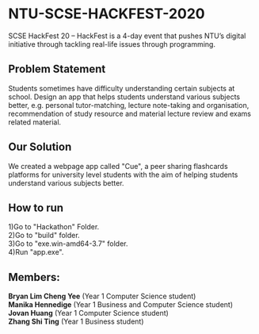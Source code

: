 # NTU-SCSE-HACKFEST-2020

SCSE HackFest 20  – HackFest is a 4-day event that pushes NTU’s digital initiative through tackling real-life issues through programming.

## Problem Statement
Students sometimes have difficulty understanding certain subjects at school. Design an app that helps students understand various subjects better, e.g. personal tutor-matching, lecture note-taking and organisation, recommendation of study resource and material lecture review and exams related material.

## Our Solution
We created a webpage app called "Cue", a peer sharing flashcards platforms for university level students with the aim of helping students understand various subjects better.

## How to run
1)Go to "Hackathon" Folder.  
2)Go to "build" folder.  
3)Go to "exe.win-amd64-3.7" folder.  
4)Run "app.exe".  

## Members:  
**Bryan Lim Cheng Yee** (Year 1 Computer Science student)  
**Manika Hennedige** (Year 1 Business and Computer Science student)  
**Jovan Huang** (Year 1 Computer Science student)  
**Zhang Shi Ting** (Year 1 Business student)

